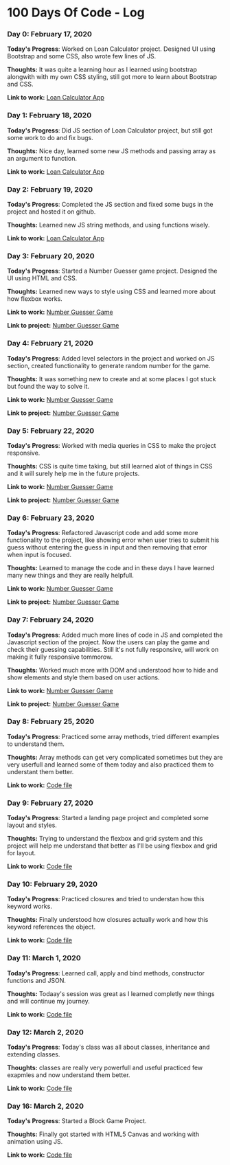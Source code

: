 # 100 Days Of Code - Log

### Day 0: February 17, 2020

**Today's Progress**: Worked on Loan Calculator project. Designed UI using Bootstrap and some CSS, also wrote few lines of JS.

**Thoughts:** It was quite a learning hour as I learned using bootstrap alongwith with my own CSS styling, still got more to learn about Bootstrap and CSS.

**Link to work:** [Loan Calculator App](https://github.com/Yusufali19/100-Days-Of-Code-Files/tree/master/Day-0-17-Feb-2020)



### Day 1: February 18, 2020

**Today's Progress**: Did JS section of Loan Calculator project, but still got some work to do and fix bugs.

**Thoughts:** Nice day, learned some new JS methods and passing array as an argument to function.

**Link to work:** [Loan Calculator App](https://github.com/Yusufali19/100-Days-Of-Code-Files/tree/master/Day-1-18-Feb-2020)



### Day 2: February 19, 2020

**Today's Progress**: Completed the JS section and fixed some bugs in the project and hosted it on github.

**Thoughts:** Learned new JS string methods, and using functions wisely.

**Link to work:** [Loan Calculator App](https://github.com/Yusufali19/100-Days-Of-Code-Files/tree/master/Day-2-19-Feb-2020)



### Day 3: February 20, 2020

**Today's Progress**: Started a Number Guesser game project. Designed the UI using HTML and CSS.

**Thoughts:** Learned new ways to style using CSS and learned more about how flexbox works.

**Link to work:** [Number Guesser Game](https://github.com/Yusufali19/100-Days-Of-Code-Files/tree/master/Day-3-20-Feb-2020)

**Link to project:** [Number Guesser Game](https://yusufali19.github.io/Number-Guesser/)



### Day 4: February 21, 2020

**Today's Progress**: Added level selectors in the project and worked on JS section, created functionality to generate random number for the game.

**Thoughts:** It was something new to create and at some places I got stuck but found the way to solve it.

**Link to work:** [Number Guesser Game](https://github.com/Yusufali19/100-Days-Of-Code-Files/tree/master/Day-4-21-Feb-2020)

**Link to project:** [Number Guesser Game](https://yusufali19.github.io/Number-Guesser/)



### Day 5: February 22, 2020

**Today's Progress**: Worked with media queries in CSS to make the project responsive.

**Thoughts:** CSS is quite time taking, but still learned alot of things in CSS and it will surely help me in the future projects.

**Link to work:** [Number Guesser Game](https://github.com/Yusufali19/100-Days-Of-Code-Files/tree/master/Day-5-22-Feb-2020)

**Link to project:** [Number Guesser Game](https://yusufali19.github.io/Number-Guesser/)



### Day 6: February 23, 2020

**Today's Progress**: Refactored Javascript code and add some more functionality to the project, like showing error when user tries to submit his guess without entering the guess in input and then removing that error when input is focused.

**Thoughts:** Learned to manage the code and in these days I have learned many new things and they are really helpfull.

**Link to work:** [Number Guesser Game](https://github.com/Yusufali19/100-Days-Of-Code-Files/tree/master/Day-6-23-Feb-2020)

**Link to project:** [Number Guesser Game](https://yusufali19.github.io/Number-Guesser/)



### Day 7: February 24, 2020

**Today's Progress**: Added much more lines of code in JS and completed the Javascript section of the project. Now the users can play the game and check their guessing capabilities. Still it's not fully responsive, will work on making it fully responsive tommorow.

**Thoughts:** Worked much more with DOM and understood how to hide and show elements and style them based on user actions.

**Link to work:** [Number Guesser Game](https://github.com/Yusufali19/100-Days-Of-Code-Files/tree/master/Day-7-24-Feb-2020)

**Link to project:** [Number Guesser Game](https://yusufali19.github.io/Number-Guesser/)



### Day 8: February 25, 2020

**Today's Progress**: Practiced some array methods, tried different examples to understand them.

**Thoughts:** Array methods can get very complicated sometimes but they are very userfull and learned some of them today and also practiced them to understant them better.

**Link to work:** [Code file](https://github.com/Yusufali19/100-Days-Of-Code-Files/tree/master/Day-8-25-Feb-2020)



### Day 9: February 27, 2020

**Today's Progress**: Started a landing page project and completed some layout and styles. 

**Thoughts:** Trying to understand the flexbox and grid system and this project will help me understand that better as I'll be using flexbox and grid for layout.

**Link to work:** [Code file](https://github.com/Yusufali19/100-Days-Of-Code-Files/tree/master/Day-9-27-Feb-2020)



### Day 10: February 29, 2020

**Today's Progress**: Practiced closures and tried to understan how this keyword works.

**Thoughts:** Finally understood how closures actually work and how this keyword references the object.

**Link to work:** [Code file](https://github.com/Yusufali19/100-Days-Of-Code-Files/tree/master/Day-10-29-Feb-2020)


### Day 11: March 1, 2020

**Today's Progress**: Learned call, apply and bind methods, constructor functions and JSON.

**Thoughts:** Todaay's session was great as I learned completly new things and will continue my journey.

**Link to work:** [Code file](https://github.com/Yusufali19/100-Days-Of-Code-Files/tree/master/Day-11-1-Mar-2020)



### Day 12: March 2, 2020

**Today's Progress**: Today's class was all about classes, inheritance and extending classes.

**Thoughts:** classes are really very powerfull and useful practiced few exapmles and now understand them better.

**Link to work:** [Code file](https://github.com/Yusufali19/100-Days-Of-Code-Files/tree/master/Day-12-2-Mar-2020)



### Day 16: March 2, 2020

**Today's Progress**: Started a Block Game Project.

**Thoughts:** Finally got started with HTML5 Canvas and working with animation using JS.

**Link to work:** [Code file](https://github.com/Yusufali19/100-Days-Of-Code-Files/tree/master/Day-16-11-Mar-2020)
